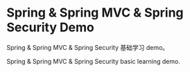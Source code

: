 # Spring & Spring MVC & Spring Security Demo

Spring & Spring MVC & Spring Security 基础学习 demo。

Spring & Spring MVC & Spring Security basic learning demo.
